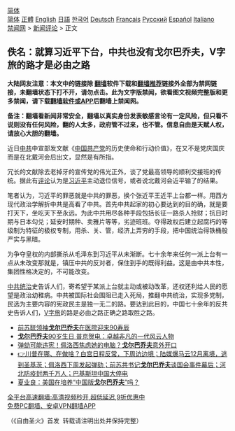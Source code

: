  <!-- 面包屑导航 --> <div class="breadcrumb"><!-- GTranslate: https://gtranslate.io/ -->  <div class="switcher notranslate">  <div class="selected">  <a href="#" onclick="return false;"> 简体</a>  </div>  <div class="option">  <a href="https://www.bannedbook.org" onclick="doGTranslate('zh-CN|zh-CN');jQuery('div.switcher div.selected a').html(jQuery(this).html());return false;" title="简体中文" class="nturl selected"> 简体</a>  <a href="https://www.bannedbook.org/zh-tw/" onclick="doGTranslate('zh-CN|zh-TW');jQuery('div.switcher div.selected a').html(jQuery(this).html());return false;" title="繁體中文" class="nturl"> 正體</a>  <a href="https://www.bannedbook.org/en/" onclick="doGTranslate('zh-CN|en');jQuery('div.switcher div.selected a').html(jQuery(this).html());return false;" title="English" class="nturl"> English</a>  <a href="https://www.bannedbook.org/ja/" onclick="doGTranslate('zh-CN|ja');jQuery('div.switcher div.selected a').html(jQuery(this).html());return false;" title="日本語" class="nturl"> 日語</a>  <a href="https://www.bannedbook.org/ko/" onclick="doGTranslate('zh-CN|ko');jQuery('div.switcher div.selected a').html(jQuery(this).html());return false;" title="한국어" class="nturl"> 한국어</a>  <a href="https://www.bannedbook.org/de/" onclick="doGTranslate('zh-CN|de');jQuery('div.switcher div.selected a').html(jQuery(this).html());return false;" title="Deutsch" class="nturl"> Deutsch</a>  <a href="https://www.bannedbook.org/fr/" onclick="doGTranslate('zh-CN|fr');jQuery('div.switcher div.selected a').html(jQuery(this).html());return false;" title="Français" class="nturl"> Français</a>  <a href="https://www.bannedbook.org/ru/" onclick="doGTranslate('zh-CN|ru');jQuery('div.switcher div.selected a').html(jQuery(this).html());return false;" title="Русский" class="nturl"> Русский</a>  <a href="https://www.bannedbook.org/es/" onclick="doGTranslate('zh-CN|es');jQuery('div.switcher div.selected a').html(jQuery(this).html());return false;" title="Español" class="nturl"> Español</a>  <a href="https://www.bannedbook.org/it/" onclick="doGTranslate('zh-CN|it');jQuery('div.switcher div.selected a').html(jQuery(this).html());return false;" title="Italiano" class="nturl"> Italiano</a>  </div>  </div>      <div class='breadcrumb-sub'><!-- Breadcrumb NavXT 6.3.0 --> <a href="https://www.bannedbook.org/" class="home">禁闻网</a> &gt; <a href="https://www.bannedbook.org/bnews/comments/" class="category">新闻评论</a> &gt; 正文</div></div><h2>佚名：就算习近平下台，中共也没有戈尔巴乔夫，V字旅的路才是必由之路</h2> <p class="notice"><b>大陆网友注意：本文中的链接除 <a href="https://github.com/bannedbook/fanqiang" >翻墙</a>软件下载和<a href="https://github.com/killgcd/justmysocks/blob/master/README.md">翻墙推荐</a>链接外全部为禁网链接，未翻墙状态下打不开，请勿点击。此为文字版禁闻，欲看图文视频完整版和更多禁闻，请下载<a href="https://github.com/bannedbook/fanqiang">翻墙软件或APP</a>后翻墙上禁闻网。</p><p>备注：翻墙看新闻非常安全，翻墙以真实身份发表敏感言论有一定风险，但只看不说则没有任何风险，翻的人太多，政府管不过来，也不管。信息自由是天赋人权，请放心大胆的翻墙。</b></p>  <div class="entry"> <p>近日<a href="https://www.bannedbook.org/bnews/tag/%e4%b8%ad%e5%85%b1/" class="st_tag internal_tag" rel="tag" title="标签 中共 下的日志">中共</a>中宣部发文献《<span class='wp_keywordlink_affiliate'><a href="https://www.bannedbook.org/" title="中国" target="_blank">中国</a></span><a href="https://www.bannedbook.org/bnews/tag/%e5%85%b1%e4%ba%a7%e5%85%9a/" class="st_tag internal_tag" rel="tag" title="标签 共产党 下的日志">共产党</a>的历史使命和行动价值》，在又不是党庆国庆而是在北戴河会后出文，显然是有所指。</p> <p>冗长的文献除去老掉牙的宣传党的伟光正外，谈了党最高领导的顺利交接班的传统。据此有<span class='wp_keywordlink_affiliate'><a href="https://www.bannedbook.org/bnews/comments/" title="新闻评论" target="_blank">评论</a></span>认为是<a href="https://www.bannedbook.org/bnews/tag/%e4%b9%a0%e8%bf%91%e5%b9%b3/" class="st_tag internal_tag" rel="tag" title="标签 习近平 下的日志">习近平</a>主动退位信号，或者说北戴河会近平输了的结果。</p>  <p>笔者认为，习近平的罪恶就是中共的罪恶，换个张近平王近平上台都一样。用西方现代政治学解折中共是高看了中共。首先中共起家的初心要达到的目的确，就是要打天下，坐吃天下至永远。为此中共用尽各种手段包括长征一路杀人抢财；抗日时期与日本勾兑；延安时期种、卖雅片等等，劣迹班班。夺得政权后建立起腐朽的等级制为特征的极权专制，用杀、关、管，经济上弄穷的手段，把中国统治得铁桶般严实与黑暗。</p> <p>为争夺皇权的内部撕杀从毛泽东到习近平从未渐断。七十余年来任何一派上台有一点从未改变那就是，镇压中共的反对者，保住到手的既得利益。这是由中共本性，集团性格决定的，不可能改变。</p>  <p><a href="https://www.bannedbook.org/bnews/tag/%E4%B8%AD%E5%85%B1%E7%BB%9F%E6%B2%BB/" class="st_tag internal_tag" rel="tag" title="标签 中共统治 下的日志">中共统治</a>史告诉人们，寄希望于某派上台就主动或被动改革，还权还利给人民的愿望是政治幼稚病。中共被国际社会围阻已走入死局，推翻中共统治，实现多党制，民选为主要内容的宪政民主是独一无二的路。要达到此目的，中国七十余年的反共史告诉人们，<a href="https://www.bannedbook.org/bnews/tag/v%e5%ad%97%e6%97%85/" class="st_tag internal_tag" rel="tag" title="标签 V字旅 下的日志">V字旅</a>的路是必由之路正确之路取胜之路。</p> <ul class='op-related-articles' title='相关阅读'> <li><a href='https://www.bannedbook.org/bnews/comments/20210303/1497638.html' target='_blank'>前苏联领袖<b>戈尔巴乔夫</b>在医院迎来90寿辰</a></li> <li><a href='https://www.bannedbook.org/bnews/ssgc/20210303/1496990.html' target='_blank'><b>戈尔巴乔夫</b>90岁生日 普京贺电：卓越非凡的一代风云人物</a></li> <li><a href='https://www.bannedbook.org/bnews/taiwannews/20210111/1465400.html' target='_blank'>弹劾可能违宪！佩洛西焦虑她的电脑？<b>戈尔巴乔夫</b>意外开口</a></li> <li><a href='https://www.bannedbook.org/bnews/bannedvideo/20210111/1465288.html' target='_blank'>👉川普在哪、在做啥？白宫日程反常，下周访边境；陆媒爆马云12月离境，逃到圣基茨；佩洛西下周发起弹劾；前苏共书记<b>戈尔巴乔夫</b>谈国会事件幕后；河北防疫封两千万人；巴基斯坦中国大停电</a></li> <li><a href='https://www.bannedbook.org/bnews/comments/20201226/1455549.html' target='_blank'>夏业良：美国在培养“中国版<b>戈尔巴乔夫</b>”吗？</a></li> </ul> <p class="texttj"> <a href="https://github.com/bannedbook/fanqiang/wiki/V2ray%E6%9C%BA%E5%9C%BA" target="_blank">全平台高速翻墙:高清视频秒开,超低延迟,9折优惠中</a><br/> <a href="https://github.com/bannedbook/fanqiang/wiki/%E7%A6%81%E9%97%BB%E7%BD%91%E5%AE%89%E5%8D%93%E7%BF%BB%E5%A2%99%E6%96%B0%E9%97%BBAPP" target="_blank">免费PC翻墙、安卓VPN翻墙APP</a></p> <p>（《自由圣火》首发&nbsp; 转载请注明出处并保持完整）</p><a name='sharetosocial'></a>  <div style="margin-bottom:5px;padding-bottom:5px;clear:both"> <div id="archive-pix-1" class="banner-ads"> <!-- AuctionX Display platform tag START --> <div id="26318x728x90x621x_ADSLOT2" clicktrack="%%CLICK_URL_ESC%%"></div> <!-- AuctionX Display platform tag END --> </div> <div id="archive-pix-2" class="banner-ads"> <!-- AuctionX Display platform tag START --> <div id="26315x300x250x621x_ADSLOT2" clicktrack="%%CLICK_URL_ESC%%"></div> <!-- AuctionX Display platform tag END --> </div> </div>  <div id="archive-pix-1" class="banner-ads"> <!-- AuctionX Display platform tag START --> <div id="26318x728x90x621x_ADSLOT3" clicktrack="%%CLICK_URL_ESC%%"></div> <!-- AuctionX Display platform tag END --> </div> </div><!--END ENTRY--> 